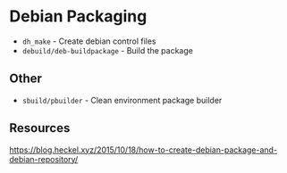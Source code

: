 # Debian Packaging

- `dh_make` - Create debian control files
- `debuild/deb-buildpackage` - Build the package

## Other

- `sbuild/pbuilder` - Clean environment package builder 

## Resources

https://blog.heckel.xyz/2015/10/18/how-to-create-debian-package-and-debian-repository/